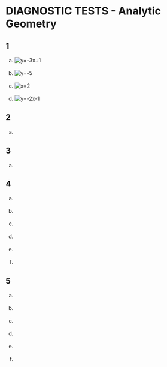 # DIAGNOSTIC TESTS - Analytic Geometry

## 1
<ol type="a">
  <li><img title="y=-3x+1" src="https://latex.codecogs.com/gif.latex?y%3D-3x&plus;1"/></li><br>
  <li><img title="y=-5" src="https://latex.codecogs.com/gif.latex?y%3D-5"/></li><br>
  <li><img title="x=2" src="https://latex.codecogs.com/gif.latex?x%3D2"/></li><br>
  <li><img title="y=-2x-1" src="https://latex.codecogs.com/gif.latex?y%3D-2x-1"/></li>
</ol>

## 2
<ol type="a">
  <li><img title="" src=""/></li>
</ol>

## 3
<ol type="a">
  <li><img title="" src=""/></li>
</ol>

## 4
<ol type="a">
  <li><img title="" src=""/></li><br>
  <li><img title="" src=""/></li><br>
  <li><img title="" src=""/></li><br>
  <li><img title="" src=""/></li><br>
  <li><img title="" src=""/></li><br>
  <li><img title="" src=""/></li>
</ol>

## 5
<ol type="a">
  <li><img title="" src=""/></li><br>
  <li><img title="" src=""/></li><br>
  <li><img title="" src=""/></li><br>
  <li><img title="" src=""/></li><br>
  <li><img title="" src=""/></li><br>
  <li><img title="" src=""/></li>
</ol>

<!---

## TODO
<ol type="a">
  <li><img title="" src=""/></li><br>
  <li><img title="" src=""/></li>
</ol>

<li></li><br>

<li><img title="" src=""/></li><br>

%7B%5Ccolor%7Bred%7D%28Incorrect%29%7D

{\color{red}Incorrect}

 ![]()

--->
